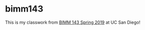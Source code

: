# bimm143

This is my classwork from [BIMM 143 Spring 2019](https://bioboot.github.io/bimm143_S19/) at UC San Diego!
